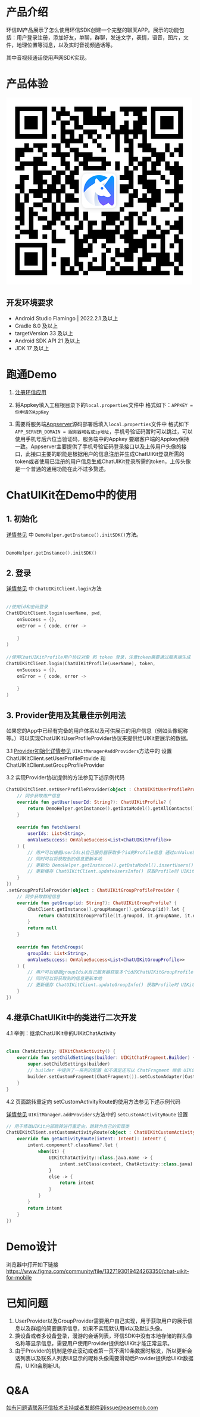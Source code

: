 # 产品介绍

环信IM产品展示了怎么使用环信SDK创建一个完整的聊天APP。展示的功能包括：用户登录注册，添加好友，单聊，群聊，发送文字，表情，语音，图片，文件，地理位置等消息，以及实时音视频通话等。

其中音视频通话使用声网SDK实现。

# 产品体验

![](./image/demo.png)

## 开发环境要求

- Android Studio Flamingo | 2022.2.1 及以上
- Gradle 8.0 及以上
- targetVersion 33 及以上
- Android SDK API 21 及以上
- JDK 17 及以上

# 跑通Demo

1. [注册环信应用](https://doc.easemob.com/product/enable_and_configure_IM.html)

2. 将Appkey填入工程根目录下的`local.properties`文件中 格式如下：`APPKEY = 你申请的AppKey`

3. 需要将服务端[Appserver](https://github.com/easemob/easemob-demo-appserver/tree/dev-demo)源码部署后填入`local.properties`文件中 格式如下 `APP_SERVER_DOMAIN = 服务器域名或ip地址`，手机号验证码暂时可以跳过，可以使用手机号后六位当验证码，服务端中的Appkey 要跟客户端的Appkey保持一致。Appserver主要提供了手机号验证码登录接口以及上传用户头像的接口，此接口主要的职能是根据用户的信息注册并生成ChatUIKit登录所需的token或者使用已注册的用户信息生成ChatUIKit登录所需的token，上传头像是一个普通的通用功能在此不过多赘述。

# ChatUIKit在Demo中的使用

## 1. 初始化

[详情参见](./app/src/main/kotlin/com/hyphenate/chatdemo/DemoApplication.kt) 中 `DemoHelper.getInstance().initSDK()`方法。

```Kotlin

DemoHelper.getInstance().initSDK()

```

## 2. 登录

[详情参见](./app/src/main/kotlin/com/hyphenate/chatdemo/viewmodel/EMClientRepository.kt) 中 `ChatUIKitClient.login`方法

```Kotlin

//使用id和密码登录
ChatUIKitClient.login(userName, pwd, 
    onSuccess = {}, 
    onError = { code, error -> 
        
    }
)

//使用ChatUIKitProfile用户协议对象 和 token 登录，注意token需要通过服务端生成
ChatUIKitClient.login(ChatUIKitProfile(userName), token, 
    onSuccess = {}, 
    onError = { code, error -> 
        
    }
)

```

## 3. Provider使用及其最佳示例用法

如果您的App中已经有完备的用户体系以及可供展示的用户信息（例如头像昵称等。）可以实现ChatUIKitUserProfileProvider协议来提供给UIKit要展示的数据。

3.1 [Provider初始化详情参见](./app/src/main/kotlin/com/hyphenate/chatdemo/uikit/UIKitManager.kt) `UIKitManager#addProviders`方法中的
设置 ChatUIKitClient.setUserProfileProvide 和 ChatUIKitClient.setGroupProfileProvider

3.2 实现Provider协议提供的方法参见下述示例代码

```Kotlin
ChatUIKitClient.setUserProfileProvider(object : ChatUIKitUserProfileProvider {
    // 同步获取用户信息
    override fun getUser(userId: String?): ChatUIKitProfile? {
        return DemoHelper.getInstance().getDataModel().getAllContacts()[userId]?.toProfile()
    }

    override fun fetchUsers(
        userIds: List<String>,
        onValueSuccess: OnValueSuccess<List<ChatUIKitProfile>>
    ) {
        // 用户可以根据userIds从自己服务器获取多个id的Profile信息 通过onValueSuccess()进行数据返回
        // 同时可以将获取到的信息更新本地
        // 更新db DemoHelper.getInstance().getDataModel().insertUsers()
        // 更新缓存 ChatUIKitClient.updateUsersInfo() 获取Profile时 UIKit会先从缓存中查询
    }
})
.setGroupProfileProvider(object : ChatUIKitGroupProfileProvider {
    // 同步获取群组信息
    override fun getGroup(id: String?): ChatUIKitGroupProfile? {
        ChatClient.getInstance().groupManager().getGroup(id)?.let {
            return ChatUIKitGroupProfile(it.groupId, it.groupName, it.extension)
        }
        return null
    }

    override fun fetchGroups(
        groupIds: List<String>,
        onValueSuccess: OnValueSuccess<List<ChatUIKitGroupProfile>>
    ) {
        // 用户可以根据groupIds从自己服务器获取多个id的ChatUIKitGroupProfile信息 通过onValueSuccess()进行数据返回
        // 同时可以将获取到的信息更新本地
        // 更新缓存 ChatUIKitClient.updateGroupInfo() 获取Profile时 UIKit会先从缓存中查询
    }
})
```

## 4.继承ChatUIKit中的类进行二次开发

4.1  举例：继承ChatUIKit中的UIKitChatActivity

```Kotlin

class ChatActivity: UIKitChatActivity() {
    override fun setChildSettings(builder: UIKitChatFragment.Builder) {
        super.setChildSettings(builder)
        // builder 中提供了一系列的配置 如不满足还可以 ChatFragment 继承 UIKitChatFragment 进行扩展
        builder.setCustomFragment(ChatFragment()).setCustomAdapter(CustomMessagesAdapter())
    }
}

```

4.2 页面跳转重定向 setCustomActivityRoute的使用方法参见下述示例代码 

[详情参见](./app/src/main/kotlin/com/hyphenate/chatdemo/uikit/UIKitManager.kt) `UIKitManager.addProviders`方法中的 `setCustomActivityRoute` 设置

```Kotlin
// 用于修改UIKit内部跳转进行重定向，跳转为自己的实现类
ChatUIKitClient.setCustomActivityRoute(object : ChatUIKitCustomActivityRoute {
    override fun getActivityRoute(intent: Intent): Intent? {
        intent.component?.className?.let {
            when(it) {
                UIKitChatActivity::class.java.name -> {
                    intent.setClass(context, ChatActivity::class.java)
                }
                else -> {
                    return intent
                }
            }
        }
        return intent
    }
})

```

# Demo设计
浏览器中打开如下链接
https://www.figma.com/community/file/1327193019424263350/chat-uikit-for-mobile


# 已知问题
1. UserProvider以及GroupProvider需要用户自己实现，用于获取用户的展示信息以及群组的简要展示信息，如果不实现默认用id以及默认头像。
2. 换设备或者多设备登录，漫游的会话列表，环信SDK中没有本地存储的群头像名称等显示信息，需要用户使用Provider提供给UIKit才能正常显示。
3. 由于Provider的机制是停止滚动或者第一页不满10条数据时触发，所以更新会话列表以及联系人列表UI显示的昵称头像需要滑动后Provider提供给UIKit数据后，UIKit会刷新UI。

# Q&A

如有问题请联系环信技术支持或者发邮件到issue@easemob.com
